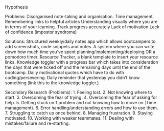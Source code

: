 Hypothesis

Problems:
Disorganised note-taking and organisation.
Time management.
Remembering links to helpful articles 
Understanding visually where you are in terms of your learning.
Track progress accurately 
Lack of motivation
Lack of confidence (impostor syndrome)

Solutions:
Structured weekly/daily notes app which allows bootcampers to add screenshots, code snippets and notes.
A system where you can write down how much time you’ve spent planning/implementing/deploying OR a pomodoro timer.
Resource Tracker, a blank template to insert your resource links.
Knowledge toggler with a progress bar which takes into consideration the days that were ticked off and the remaining days until the end of the bootcamp.
Daily motivational quotes which have to do with coding/persevering.
Daily reminder that yesterday you didn’t know something (link this to the knowledge toggler.)

Secondary Research (Problems):
      1.	Feeling lost.
      2.	Not knowing where to start.
      3.	Overcoming the fear of trying.
      4.	Overcoming the fear of asking for help.
      5.	Getting stuck on 1 problem and not knowing how to move on (Time management).
      6.	Error handling/understanding errors and how to use them.
      7.    Struggling to catch up once behind.
      8.    Managing frustration.
      9.    Staying motivated.
      10.   Working with weaker teammates.
      11.   Dealing with mistakes/failure and re-starting.
